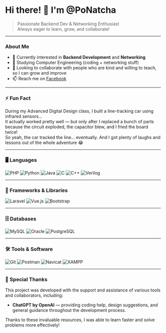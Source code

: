 # Hi there! 👋 I'm @PoNatcha

> Passionate Backend Dev & Networking Enthusiast  
> Always eager to learn, grow, and collaborate!

---

### About Me  
- 👀 Currently interested in **Backend Development** and **Networking**  
- 🌱 Studying Computer Engineering (coding + networking stuff)  
- 💞️ Looking to collaborate with people who are kind and willing to teach, so I can grow and improve  
- 📫 Reach me on [Facebook](https://www.facebook.com/Natcha.O.49)  

---

### ⚡ Fun Fact  
During my Advanced Digital Design class, I built a line-tracking car using infrared sensors...  
It actually worked pretty well — but only after I replaced a bunch of parts because the circuit exploded, the capacitor blew, and I fried the board twice!  
So yeah, the car tracked the line... eventually. And I got plenty of laughs and lessons out of the whole adventure 😂

---

### 🖥️ Languages  
![PHP](https://img.shields.io/badge/-PHP-777BB4?style=for-the-badge&logo=php&logoColor=white)
![Python](https://img.shields.io/badge/-Python-3776AB?style=for-the-badge&logo=python&logoColor=white)
![Java](https://img.shields.io/badge/-Java-007396?style=for-the-badge&logo=java&logoColor=white)
![C](https://img.shields.io/badge/-C-A8B9CC?style=for-the-badge&logo=c&logoColor=white)
![C++](https://img.shields.io/badge/-C++-00599C?style=for-the-badge&logo=c%2B%2B&logoColor=white)
![Verilog](https://img.shields.io/badge/-Verilog-FF2C2C?style=for-the-badge&logo=verilog&logoColor=white)

---

### 🧰 Frameworks & Libraries  
![Laravel](https://img.shields.io/badge/-Laravel-F9532F?style=for-the-badge&logo=laravel&logoColor=white)
![Vue.js](https://img.shields.io/badge/-Vue.js-4FC08D?style=for-the-badge&logo=vue.js&logoColor=white)
![Bootstrap](https://img.shields.io/badge/-Bootstrap-563D7C?style=for-the-badge&logo=bootstrap&logoColor=white)

---

### 🗄️ Databases  
![MySQL](https://img.shields.io/badge/-MySQL-4479A1?style=for-the-badge&logo=mysql&logoColor=white)
![Oracle](https://img.shields.io/badge/-Oracle-F80000?style=for-the-badge&logo=oracle&logoColor=white)
![PostgreSQL](https://img.shields.io/badge/-PostgreSQL-336791?style=for-the-badge&logo=postgresql&logoColor=white)

---

### 🛠️ Tools & Software  
![Git](https://img.shields.io/badge/-Git-F05032?style=for-the-badge&logo=git&logoColor=white)
![Postman](https://img.shields.io/badge/-Postman-FF6C37?style=for-the-badge&logo=postman&logoColor=white)
![Navicat](https://img.shields.io/badge/-Navicat-00B3F0?style=for-the-badge&logo=navicat&logoColor=white)
![XAMPP](https://img.shields.io/badge/-XAMPP-F05032?style=for-the-badge&logo=xampp&logoColor=white)

---

### 🤝 Special Thanks  
This project was developed with the support and assistance of various tools and collaborators, including:

- **ChatGPT by OpenAI** — providing coding help, design suggestions, and general guidance throughout the development process.

Thanks to these invaluable resources, I was able to learn faster and solve problems more effectively!
